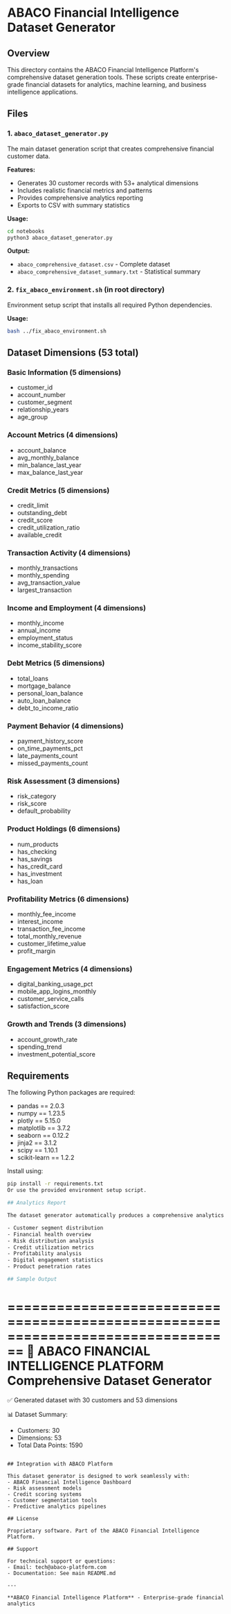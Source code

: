 # ABACO Financial Intelligence Dataset Generator

## Overview

This directory contains the ABACO Financial Intelligence Platform's comprehensive dataset generation tools. These scripts create enterprise-grade financial datasets for analytics, machine learning, and business intelligence applications.

## Files

### 1. `abaco_dataset_generator.py`
The main dataset generation script that creates comprehensive financial customer data.

**Features:**
- Generates 30 customer records with 53+ analytical dimensions
- Includes realistic financial metrics and patterns
- Provides comprehensive analytics reporting
- Exports to CSV with summary statistics

**Usage:**
```bash
cd notebooks
python3 abaco_dataset_generator.py
```

**Output:**
- `abaco_comprehensive_dataset.csv` - Complete dataset
- `abaco_comprehensive_dataset_summary.txt` - Statistical summary

### 2. `fix_abaco_environment.sh` (in root directory)
Environment setup script that installs all required Python dependencies.

**Usage:**
```bash
bash ../fix_abaco_environment.sh
```

## Dataset Dimensions (53 total)

### Basic Information (5 dimensions)
- customer_id
- account_number
- customer_segment
- relationship_years
- age_group

### Account Metrics (4 dimensions)
- account_balance
- avg_monthly_balance
- min_balance_last_year
- max_balance_last_year

### Credit Metrics (5 dimensions)
- credit_limit
- outstanding_debt
- credit_score
- credit_utilization_ratio
- available_credit

### Transaction Activity (4 dimensions)
- monthly_transactions
- monthly_spending
- avg_transaction_value
- largest_transaction

### Income and Employment (4 dimensions)
- monthly_income
- annual_income
- employment_status
- income_stability_score

### Debt Metrics (5 dimensions)
- total_loans
- mortgage_balance
- personal_loan_balance
- auto_loan_balance
- debt_to_income_ratio

### Payment Behavior (4 dimensions)
- payment_history_score
- on_time_payments_pct
- late_payments_count
- missed_payments_count

### Risk Assessment (3 dimensions)
- risk_category
- risk_score
- default_probability

### Product Holdings (6 dimensions)
- num_products
- has_checking
- has_savings
- has_credit_card
- has_investment
- has_loan

### Profitability Metrics (6 dimensions)
- monthly_fee_income
- interest_income
- transaction_fee_income
- total_monthly_revenue
- customer_lifetime_value
- profit_margin

### Engagement Metrics (4 dimensions)
- digital_banking_usage_pct
- mobile_app_logins_monthly
- customer_service_calls
- satisfaction_score

### Growth and Trends (3 dimensions)
- account_growth_rate
- spending_trend
- investment_potential_score

## Requirements

The following Python packages are required:
- pandas == 2.0.3
- numpy == 1.23.5
- plotly == 5.15.0
- matplotlib == 3.7.2
- seaborn == 0.12.2
- jinja2 == 3.1.2
- scipy == 1.10.1
- scikit-learn == 1.2.2

Install using:
```bash
pip install -r requirements.txt
Or use the provided environment setup script.

## Analytics Report

The dataset generator automatically produces a comprehensive analytics report including:

- Customer segment distribution
- Financial health overview
- Risk distribution analysis
- Credit utilization metrics
- Profitability analysis
- Digital engagement statistics
- Product penetration rates

## Sample Output

```
================================================================================
🚀 ABACO FINANCIAL INTELLIGENCE PLATFORM
   Comprehensive Dataset Generator
================================================================================

✅ Generated dataset with 30 customers and 53 dimensions

📊 Dataset Summary:
   - Customers: 30
   - Dimensions: 53
   - Total Data Points: 1590
```

## Integration with ABACO Platform

This dataset generator is designed to work seamlessly with:
- ABACO Financial Intelligence Dashboard
- Risk assessment models
- Credit scoring systems
- Customer segmentation tools
- Predictive analytics pipelines

## License

Proprietary software. Part of the ABACO Financial Intelligence Platform.

## Support

For technical support or questions:
- Email: tech@abaco-platform.com
- Documentation: See main README.md

---

**ABACO Financial Intelligence Platform** - Enterprise-grade financial analytics
